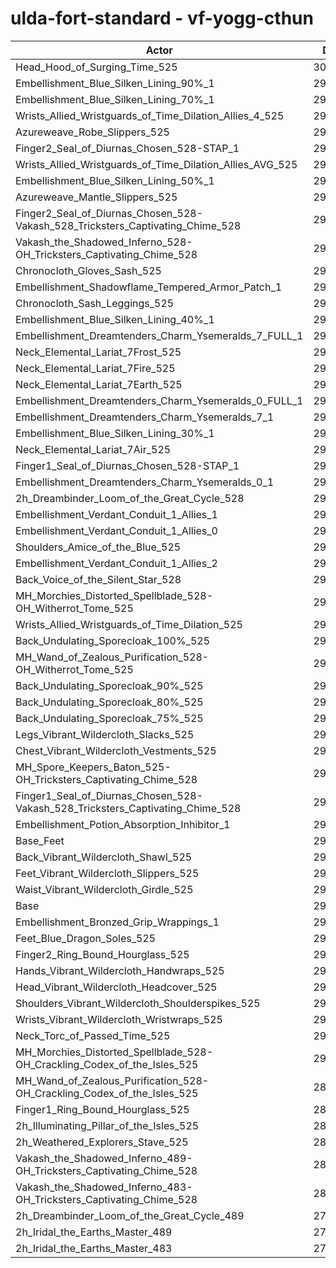 # ulda-fort-standard - vf-yogg-cthun
| Actor | DPS | Increase |
|---|:---:|:---:|
|Head_Hood_of_Surging_Time_525|303405|4.34%|
|Embellishment_Blue_Silken_Lining_90%_1|296799|2.06%|
|Embellishment_Blue_Silken_Lining_70%_1|295486|1.61%|
|Wrists_Allied_Wristguards_of_Time_Dilation_Allies_4_525|295389|1.58%|
|Azureweave_Robe_Slippers_525|295014|1.45%|
|Finger2_Seal_of_Diurnas_Chosen_528-STAP_1|294978|1.44%|
|Wrists_Allied_Wristguards_of_Time_Dilation_Allies_AVG_525|294522|1.28%|
|Embellishment_Blue_Silken_Lining_50%_1|294434|1.25%|
|Azureweave_Mantle_Slippers_525|294418|1.25%|
|Finger2_Seal_of_Diurnas_Chosen_528-Vakash_528_Tricksters_Captivating_Chime_528|294358|1.23%|
|Vakash_the_Shadowed_Inferno_528-OH_Tricksters_Captivating_Chime_528|294323|1.21%|
|Chronocloth_Gloves_Sash_525|294221|1.18%|
|Embellishment_Shadowflame_Tempered_Armor_Patch_1|294208|1.17%|
|Chronocloth_Sash_Leggings_525|293717|1.00%|
|Embellishment_Blue_Silken_Lining_40%_1|293506|0.93%|
|Embellishment_Dreamtenders_Charm_Ysemeralds_7_FULL_1|293497|0.93%|
|Neck_Elemental_Lariat_7Frost_525|293202|0.83%|
|Neck_Elemental_Lariat_7Fire_525|293146|0.81%|
|Neck_Elemental_Lariat_7Earth_525|293119|0.80%|
|Embellishment_Dreamtenders_Charm_Ysemeralds_0_FULL_1|293062|0.78%|
|Embellishment_Dreamtenders_Charm_Ysemeralds_7_1|293056|0.78%|
|Embellishment_Blue_Silken_Lining_30%_1|293026|0.77%|
|Neck_Elemental_Lariat_7Air_525|292623|0.63%|
|Finger1_Seal_of_Diurnas_Chosen_528-STAP_1|292570|0.61%|
|Embellishment_Dreamtenders_Charm_Ysemeralds_0_1|292433|0.56%|
|2h_Dreambinder_Loom_of_the_Great_Cycle_528|292249|0.50%|
|Embellishment_Verdant_Conduit_1_Allies_1|292148|0.47%|
|Embellishment_Verdant_Conduit_1_Allies_0|292117|0.45%|
|Shoulders_Amice_of_the_Blue_525|292097|0.45%|
|Embellishment_Verdant_Conduit_1_Allies_2|292086|0.44%|
|Back_Voice_of_the_Silent_Star_528|291943|0.39%|
|MH_Morchies_Distorted_Spellblade_528-OH_Witherrot_Tome_525|291795|0.34%|
|Wrists_Allied_Wristguards_of_Time_Dilation_525|291697|0.31%|
|Back_Undulating_Sporecloak_100%_525|291694|0.31%|
|MH_Wand_of_Zealous_Purification_528-OH_Witherrot_Tome_525|291665|0.30%|
|Back_Undulating_Sporecloak_90%_525|291613|0.28%|
|Back_Undulating_Sporecloak_80%_525|291466|0.23%|
|Back_Undulating_Sporecloak_75%_525|291453|0.23%|
|Legs_Vibrant_Wildercloth_Slacks_525|291290|0.17%|
|Chest_Vibrant_Wildercloth_Vestments_525|291278|0.17%|
|MH_Spore_Keepers_Baton_525-OH_Tricksters_Captivating_Chime_528|291245|0.15%|
|Finger1_Seal_of_Diurnas_Chosen_528-Vakash_528_Tricksters_Captivating_Chime_528|291218|0.15%|
|Embellishment_Potion_Absorption_Inhibitor_1|291126|0.11%|
|Base_Feet|291053|0.09%|
|Back_Vibrant_Wildercloth_Shawl_525|290928|0.05%|
|Feet_Vibrant_Wildercloth_Slippers_525|290926|0.05%|
|Waist_Vibrant_Wildercloth_Girdle_525|290800|0.00%|
|Base|290795|0.00%|
|Embellishment_Bronzed_Grip_Wrappings_1|290769|-0.01%|
|Feet_Blue_Dragon_Soles_525|290754|-0.01%|
|Finger2_Ring_Bound_Hourglass_525|290750|-0.02%|
|Hands_Vibrant_Wildercloth_Handwraps_525|290678|-0.04%|
|Head_Vibrant_Wildercloth_Headcover_525|290591|-0.07%|
|Shoulders_Vibrant_Wildercloth_Shoulderspikes_525|290575|-0.08%|
|Wrists_Vibrant_Wildercloth_Wristwraps_525|290464|-0.11%|
|Neck_Torc_of_Passed_Time_525|290319|-0.16%|
|MH_Morchies_Distorted_Spellblade_528-OH_Crackling_Codex_of_the_Isles_525|290061|-0.25%|
|MH_Wand_of_Zealous_Purification_528-OH_Crackling_Codex_of_the_Isles_525|289949|-0.29%|
|Finger1_Ring_Bound_Hourglass_525|289587|-0.42%|
|2h_Illuminating_Pillar_of_the_Isles_525|289100|-0.58%|
|2h_Weathered_Explorers_Stave_525|287968|-0.97%|
|Vakash_the_Shadowed_Inferno_489-OH_Tricksters_Captivating_Chime_528|282267|-2.93%|
|Vakash_the_Shadowed_Inferno_483-OH_Tricksters_Captivating_Chime_528|280721|-3.46%|
|2h_Dreambinder_Loom_of_the_Great_Cycle_489|274266|-5.68%|
|2h_Iridal_the_Earths_Master_489|273721|-5.87%|
|2h_Iridal_the_Earths_Master_483|271543|-6.62%|
